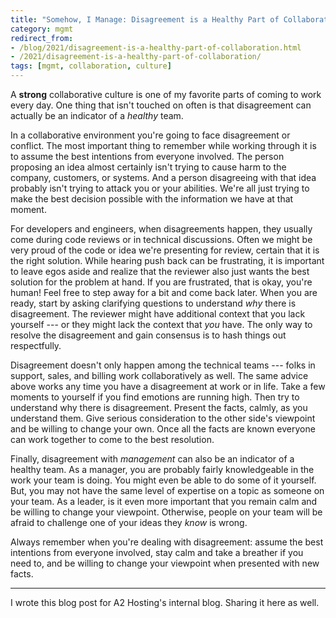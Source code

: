 ```yaml
---
title: "Somehow, I Manage: Disagreement is a Healthy Part of Collaboration"
category: mgmt
redirect_from:
- /blog/2021/disagreement-is-a-healthy-part-of-collaboration.html
- /2021/disagreement-is-a-healthy-part-of-collaboration/
tags: [mgmt, collaboration, culture]
---
```


A **strong** collaborative culture is one of my favorite parts of coming to
work every day. One thing that isn't touched on often is that disagreement can
actually be an indicator of a _healthy_ team.

In a collaborative environment you're going to face disagreement or conflict.
The most important thing to remember while working through it is to assume the
best intentions from everyone involved. The person proposing an idea almost
certainly isn't trying to cause harm to the company, customers, or 
systems. And a person disagreeing with that idea probably isn't trying to
attack you or your abilities. We're all just trying to make the best decision
possible with the information we have at that moment.

For developers and engineers, when disagreements happen, they usually come
during code reviews or in technical discussions. Often we might be very proud
of the code or idea we're presenting for review, certain that it is the right
solution. While hearing push back can be frustrating, it is important to leave
egos aside and realize that the reviewer also just wants the best solution for
the problem at hand. If you are frustrated, that is okay, you're human! Feel
free to step away for a bit and come back later. When you are ready, start by
asking clarifying questions to understand _why_ there is disagreement. The
reviewer might have additional context that you lack yourself --- or they
might lack the context that _you_ have. The only way to resolve the
disagreement and gain consensus is to hash things out respectfully.

Disagreement doesn't only happen among the technical teams --- folks in
support, sales, and billing work collaboratively as well. The same advice
above works any time you have a disagreement at work or in life. Take a few
moments to yourself if you find emotions are running high. Then try to
understand why there is disagreement. Present the facts, calmly, as you
understand them. Give serious consideration to the other side's viewpoint and
be willing to change your own. Once all the facts are known everyone can work
together to come to the best resolution.

Finally, disagreement with _management_ can also be an indicator of a healthy
team. As a manager, you are probably fairly knowledgeable in the work your
team is doing. You might even be able to do some of it yourself. But, you may
not have the same level of expertise on a topic as someone on your team. As a
leader, is it even more important that you remain calm and be willing to
change your viewpoint. Otherwise, people on your team will be afraid to
challenge one of your ideas they _know_ is wrong.

Always remember when you're dealing with disagreement: assume the best
intentions from everyone involved, stay calm and take a breather if you need
to, and be willing to change your viewpoint when presented with new facts.

---

I wrote this blog post for A2 Hosting's internal blog. Sharing it here as
well.
